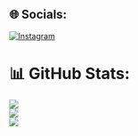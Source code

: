 ## 🌐 Socials:
[![Instagram](https://img.shields.io/badge/Instagram-%23E4405F.svg?logo=Instagram&logoColor=white)](https://instagram.com/santiago_rossetti)
# 📊 GitHub Stats:
![](https://github-readme-stats.vercel.app/api?username=Santiago-Rossetti&theme=react&hide_border=false&include_all_commits=false&count_private=true)<br/>
![](https://github-readme-streak-stats.herokuapp.com/?user=Santiago-Rossetti&theme=react&hide_border=false)<br/>
![](https://github-readme-stats.vercel.app/api/top-langs/?username=Santiago-Rossetti&theme=react&hide_border=false&include_all_commits=false&count_private=true&layout=compact)
